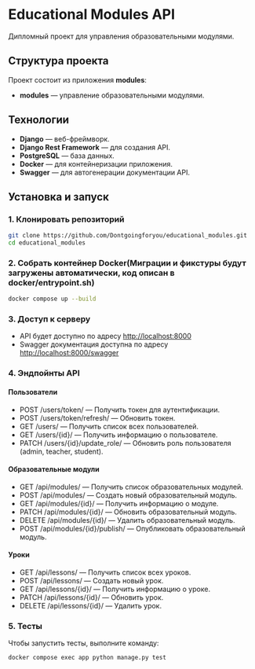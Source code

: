 # Educational Modules API

Дипломный проект для управления образовательными модулями.

## Структура проекта

Проект состоит из приложения **modules**:
- **modules** — управление образовательными модулями.

## Технологии

- **Django** — веб-фреймворк.
- **Django Rest Framework** — для создания API.
- **PostgreSQL** — база данных.
- **Docker** — для контейнеризации приложения.
- **Swagger** — для автогенерации документации API.

## Установка и запуск

### 1. Клонировать репозиторий

```bash
git clone https://github.com/Dontgoingforyou/educational_modules.git
cd educational_modules
```

### 2. Собрать контейнер Docker(Миграции и фикстуры будут загружены автоматически, код описан в docker/entrypoint.sh)
```bash
docker compose up --build
```

### 3. Доступ к серверу

- API будет доступно по адресу [http://localhost:8000](http://localhost:8000)
- Swagger документация доступна по адресу [http://localhost:8000/swagger](http://localhost:8000/swagger)

### 4. Эндпойнты API

#### Пользователи
- POST /users/token/ — Получить токен для аутентификации.
- POST /users/token/refresh/ — Обновить токен.
- GET /users/ — Получить список всех пользователей.
- GET /users/{id}/ — Получить информацию о пользователе.
- PATCH /users/{id}/update_role/ — Обновить роль пользователя (admin, teacher, student).

#### Образовательные модули
- GET /api/modules/ — Получить список образовательных модулей.
- POST /api/modules/ — Создать новый образовательный модуль.
- GET /api/modules/{id}/ — Получить информацию о модуле.
- PATCH /api/modules/{id}/ — Обновить образовательный модуль.
- DELETE /api/modules/{id}/ — Удалить образовательный модуль.
- POST /api/modules/{id}/publish/ — Опубликовать образовательный модуль.

#### Уроки
- GET /api/lessons/ — Получить список всех уроков.
- POST /api/lessons/ — Создать новый урок.
- GET /api/lessons/{id}/ — Получить информацию о уроке.
- PATCH /api/lessons/{id}/ — Обновить урок.
- DELETE /api/lessons/{id}/ — Удалить урок.

### 5. Тесты
Чтобы запустить тесты, выполните команду:
```bash
docker compose exec app python manage.py test
```